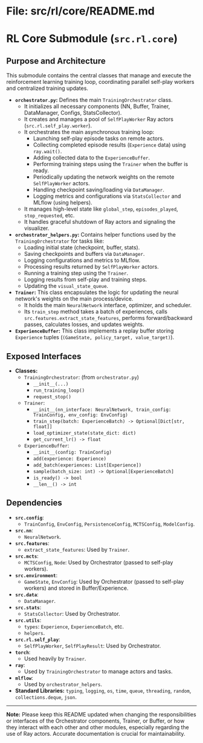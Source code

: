 # File: src/rl/core/README.md
# RL Core Submodule (`src.rl.core`)

## Purpose and Architecture

This submodule contains the central classes that manage and execute the reinforcement learning training loop, coordinating parallel self-play workers and centralized training updates.

-   **`orchestrator.py`:** Defines the main `TrainingOrchestrator` class.
    -   It initializes all necessary components (NN, Buffer, Trainer, DataManager, Configs, StatsCollector).
    -   It creates and manages a pool of `SelfPlayWorker` Ray actors (`src.rl.self_play.worker`).
    -   It orchestrates the main asynchronous training loop:
        -   Launching self-play episode tasks on remote actors.
        -   Collecting completed episode results (`Experience` data) using `ray.wait()`.
        -   Adding collected data to the `ExperienceBuffer`.
        -   Performing training steps using the `Trainer` when the buffer is ready.
        -   Periodically updating the network weights on the remote `SelfPlayWorker` actors.
        -   Handling checkpoint saving/loading via `DataManager`.
        -   Logging metrics and configurations via `StatsCollector` and MLflow (using helpers).
    -   It manages high-level state like `global_step`, `episodes_played`, `stop_requested`, etc.
    -   It handles graceful shutdown of Ray actors and signaling the visualizer.
-   **`orchestrator_helpers.py`:** Contains helper functions used by the `TrainingOrchestrator` for tasks like:
    -   Loading initial state (checkpoint, buffer, stats).
    -   Saving checkpoints and buffers via `DataManager`.
    -   Logging configurations and metrics to MLflow.
    -   Processing results returned by `SelfPlayWorker` actors.
    -   Running a training step using the `Trainer`.
    -   Logging results from self-play and training steps.
    -   Updating the `visual_state_queue`.
-   **`Trainer`:** This class encapsulates the logic for updating the neural network's weights on the main process/device.
    -   It holds the main `NeuralNetwork` interface, optimizer, and scheduler.
    -   Its `train_step` method takes a batch of experiences, calls `src.features.extract_state_features`, performs forward/backward passes, calculates losses, and updates weights.
-   **`ExperienceBuffer`:** This class implements a replay buffer storing `Experience` tuples (`(GameState, policy_target, value_target)`).

## Exposed Interfaces

-   **Classes:**
    -   `TrainingOrchestrator`: (from `orchestrator.py`)
        -   `__init__(...)`
        -   `run_training_loop()`
        -   `request_stop()`
    -   `Trainer`:
        -   `__init__(nn_interface: NeuralNetwork, train_config: TrainConfig, env_config: EnvConfig)`
        -   `train_step(batch: ExperienceBatch) -> Optional[Dict[str, float]]`
        -   `load_optimizer_state(state_dict: dict)`
        -   `get_current_lr() -> float`
    -   `ExperienceBuffer`:
        -   `__init__(config: TrainConfig)`
        -   `add(experience: Experience)`
        -   `add_batch(experiences: List[Experience])`
        -   `sample(batch_size: int) -> Optional[ExperienceBatch]`
        -   `is_ready() -> bool`
        -   `__len__() -> int`

## Dependencies

-   **`src.config`**:
    -   `TrainConfig`, `EnvConfig`, `PersistenceConfig`, `MCTSConfig`, `ModelConfig`.
-   **`src.nn`**:
    -   `NeuralNetwork`.
-   **`src.features`**:
    -   `extract_state_features`: Used by `Trainer`.
-   **`src.mcts`**:
    -   `MCTSConfig`, `Node`: Used by Orchestrator (passed to self-play workers).
-   **`src.environment`**:
    -   `GameState`, `EnvConfig`: Used by Orchestrator (passed to self-play workers) and stored in Buffer/Experience.
-   **`src.data`**:
    -   `DataManager`.
-   **`src.stats`**:
    -   `StatsCollector`: Used by Orchestrator.
-   **`src.utils`**:
    -   `types`: `Experience`, `ExperienceBatch`, etc.
    -   `helpers`.
-   **`src.rl.self_play`**:
    -   `SelfPlayWorker`, `SelfPlayResult`: Used by Orchestrator.
-   **`torch`**:
    -   Used heavily by `Trainer`.
-   **`ray`**:
    -   Used by `TrainingOrchestrator` to manage actors and tasks.
-   **`mlflow`**:
    -   Used by `orchestrator_helpers`.
-   **Standard Libraries:** `typing`, `logging`, `os`, `time`, `queue`, `threading`, `random`, `collections.deque`, `json`.

---

**Note:** Please keep this README updated when changing the responsibilities or interfaces of the Orchestrator components, Trainer, or Buffer, or how they interact with each other and other modules, especially regarding the use of Ray actors. Accurate documentation is crucial for maintainability.